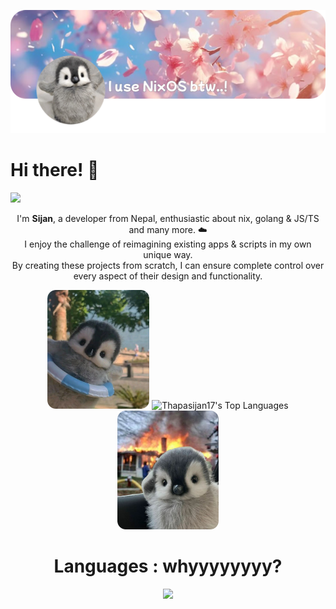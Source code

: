 ![banner](assets/banner.png)

# Hi there! 👋
![](https://komarev.com/ghpvc/?username=thapasijan17)

<p align="center">
  I'm <strong>Sijan</strong>, a developer from Nepal, enthusiastic about nix, golang & JS/TS and many more. ☁️ 
  <br/>I enjoy the challenge of reimagining existing apps & scripts in my own unique way.
  <br/>By creating these projects from scratch, I can ensure complete control over every aspect of their design and functionality.
</p>


<p align="center">
  <img alt="This is me!" src="assets/1.png" height="190px">
  <a><img alt="Thapasijan17's Top Languages" src="https://denvercoder1-github-readme-stats.vercel.app/api/top-langs/?username=thapasijan17&langs_count=8&layout=compact&theme=react&hide_border=true&bg_color=0d1117&title_color=A594FD&icon_color=A594FD" height="192px"/></a>
  <img alt="This is me!" src="assets/2.png" height="190px">
</p>

<h1 align="center">Languages : whyyyyyyyy?</h1>
<p align="center">
  <a href="https://skillicons.dev">
    <img src="https://skillicons.dev/icons?i=nix,c,cpp,lua,golang,ts,js,astro,bash,&perline=10" />
  </a>
</p>

